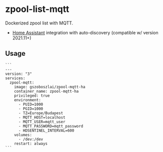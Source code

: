 # zpool-list-mqtt
Dockerized zpool list with MQTT.

- [Home Assistant](https://www.home-assistant.io/) integration with auto-discovery (compatible w/ version 2021.11+)

## Usage
    ```
    ---
    version: "3"
    services:
      zpool-mqtt:
        image: gszoboszlai/zpool-mqtt-ha
        container_name: zpool-mqtt-ha  
        privileged: true
        environment:
          - PUID=1000
          - PGID=1000
          - TZ=Europe/Budapest
          - MQTT_HOST=localhost
          - MQTT_USER=mqtt_user
          - MQTT_PASSWORD=mqtt_password
          - HDSENTINEL_INTERVAL=600
        volumes:
          - /dev:/dev
        restart: always
    ```
